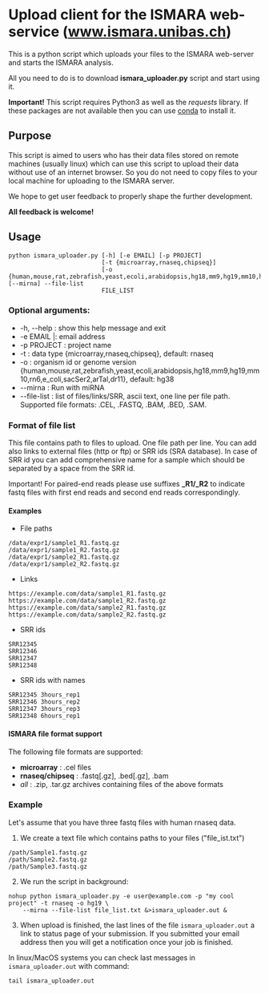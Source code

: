 # Upload client for the ISMARA web-service (www.ismara.unibas.ch)

This is a python script which uploads your files to the ISMARA
web-server and starts the ISMARA analysis.

All you need to do is to download **ismara_uploader.py** script and start using it.

**Important!** This script requires Python3 as well as the *requests* library. If these packages are not available then you can use <a href="https://conda.io">conda</a> to install it.

## Purpose

This script is aimed to users who has their data files stored on remote machines (usually linux) which can use this script to upload their data without use of an internet browser. So you do not need to copy files to your local machine for uploading to the ISMARA server.

We hope to get user feedback to properly shape the further development.

**All feedback is welcome!**

## Usage

```shell
python ismara_uploader.py [-h] [-e EMAIL] [-p PROJECT]
                          [-t {microarray,rnaseq,chipseq}]
                          [-o {human,mouse,rat,zebrafish,yeast,ecoli,arabidopsis,hg18,mm9,hg19,mm10,hg38,mm39,rn6,e_coli,sacSer2,arTal,dr11}] [--mirna] --file-list
                          FILE_LIST
```

### Optional arguments:

* -h, --help :  show this help message and exit
* -e EMAIL |: email address
* -p PROJECT : project name
* -t : data type {microarray,rnaseq,chipseq}, default: rnaseq
* -o : organism id or genome version  {human,mouse,rat,zebrafish,yeast,ecoli,arabidopsis,hg18,mm9,hg19,mm10,rn6,e_coli,sacSer2,arTal,dr11}, default: hg38
* --mirna : Run with miRNA
* --file-list : list of files/links/SRR, ascii text, one line per file path. Supported file formats: .CEL, .FASTQ, .BAM, .BED, .SAM.

### Format of file list
This file contains path to files to upload. One file path per line. You can add also links to external files (http or ftp) or SRR ids (SRA database). In case of SRR id you can add comprehensive name for a sample which should be separated by a space from the SRR id.

Important! For paired-end reads please use suffixes **_R1/_R2** to indicate fastq files with first end reads and second end reads correspondingly.

#### Examples

* File paths
```
/data/expr1/sample1_R1.fastq.gz
/data/expr1/sample1_R2.fastq.gz
/data/expr1/sample2_R1.fastq.gz
/data/expr1/sample2_R2.fastq.gz

```

* Links
```
https://example.com/data/sample1_R1.fastq.gz
https://example.com/data/sample1_R2.fastq.gz
https://example.com/data/sample2_R1.fastq.gz
https://example.com/data/sample2_R2.fastq.gz
```

* SRR ids
```
SRR12345
SRR12346
SRR12347
SRR12348
```

* SRR ids with names
```
SRR12345 3hours_rep1
SRR12346 3hours_rep2
SRR12347 3hours_rep3
SRR12348 6hours_rep1
```

#### ISMARA file format support
The following file formats are supported:
* **microarray** : .cel files
* **rnaseq/chipseq** : .fastq[.gz], .bed[.gz], .bam
* *all* : .zip, .tar.gz archives containing files of the above formats
 

### Example

Let's assume that you have three fastq files with human rnaseq data.
1. We create a text file which contains paths to your files ("file_ist.txt")
```
/path/Sample1.fastq.gz
/path/Sample2.fastq.gz
/path/Sample3.fastq.gz
```

2. We run the script in background:
```shell
nohup python ismara_uploader.py -e user@example.com -p "my cool project" -t rnaseq -o hg19 \
    --mirna --file-list file_list.txt &>ismara_uploader.out &
```

3. When upload is finished, the last lines of the file `ismara_uploader.out` a link to status page of your submission. If you submitted your email address then you will get a notification once your job is finished.

In linux/MacOS systems you can check last messages in `ismara_uploader.out` with command:
```shell
tail ismara_uploader.out
```

